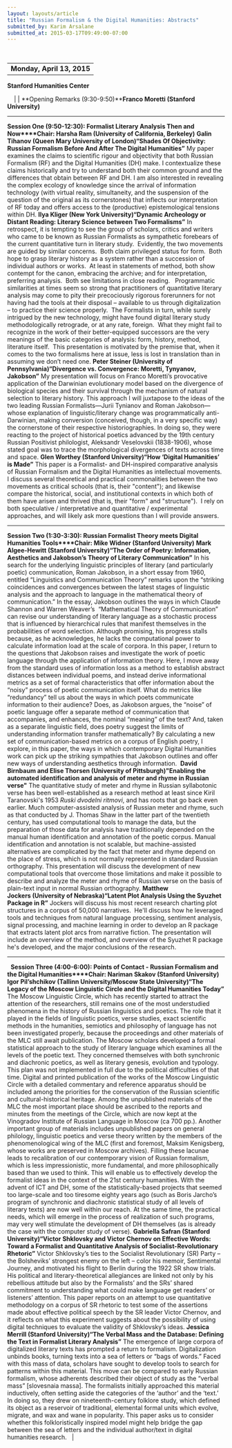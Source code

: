 ```yaml
---
layout: layouts/article
title: "Russian Formalism & the Digital Humanities: Abstracts"
submitted_by: Karim Arsalane
submitted_at: 2015-03-17T09:49:00-07:00
---
```


 




|  |
| --- |
| **Monday, April 13, 2015**
**Stanford Humanities Center**

 
 
 |
| **Opening Remarks (9:30-9:50)****Franco Moretti (Stanford University)**


---

**Session One (9:50-12:30): Formalist Literary Analysis Then and Now****Chair: Harsha Ram (University of California, Berkeley)**
**Galin Tihanov (Queen Mary University of London)“Shades Of Objectivity: Russian Formalism Before And After The Digital Humanities”**
My paper examines the claims to scientific rigour and objectivity that both Russian Formalism (RF) and the Digital Humanities (DH) make. I contextualize these claims historically and try to understand both their common ground and the differences that obtain between RF and DH. I am also interested in revealing the complex ecology of knowledge since the arrival of information technology (with virtual reality, simultaneity, and the suspension of the question of the original as its cornerstones) that inflects our interpretation of RF today and offers access to the (productive) epistemological tensions within DH.
**Ilya Kliger (New York University)“Dynamic Archeology or Distant Reading: Literary Science between Two Formalisms”**
In retrospect, it is tempting to see the group of scholars, critics and writers who came to be known as Russian Formalists as sympathetic forebears of the current quantitative turn in literary study.  Evidently, the two movements are guided by similar concerns.  Both claim privileged status for form.  Both hope to grasp literary history as a system rather than a succession of individual authors or works.  At least in statements of method, both show contempt for the canon, embracing the archive; and for interpretation, preferring analysis.  Both see limitations in close reading.   Programmatic similarities at times seem so strong that practitioners of quantitative literary analysis may come to pity their precociously rigorous forerunners for not having had the tools at their disposal – available to us through digitalization – to practice their science properly.  The Formalists in turn, while surely intrigued by the new technology, might have found digital literary study methodologically retrograde, or at any rate, foreign.  What they might fail to recognize in the work of their better-equipped successors are the very meanings of the basic categories of analysis: form, history, method, literature itself.  This presentation is motivated by the premise that, when it comes to the two formalisms here at issue, less is lost in translation than in assuming we don’t need one.
**Peter Steiner (University of Pennsylvania)“Divergence vs. Convergence: Moretti, Tynyanov, Jakobson”**
My presentation will focus on Franco Moretti’s provocative application of the Darwinian evolutionary model based on the divergence of biological species and their survival through the mechanism of natural selection to literary history. This approach I will juxtapose to the ideas of the two leading Russian Formalists—Jurii Tynianov and Roman Jakobson—whose explanation of linguistic/literary change was programmatically anti-Darwinian, making conversion (conceived, though, in a very specific way) the cornerstone of their respective historiographies. In doing so, they were reacting to the project of historical poetics advanced by the 19th century Russian Positivist philologist, Aleksandr Veselovskii (1838-1906), whose stated goal was to trace the morphological divergences of texts across time and space.
**Glen Worthey (Stanford University)“How ‘Digital Humanities’ is Made”**
This paper is a Formalist- and DH-inspired comparative analysis of Russian Formalism and the Digital Humanities as intellectual movements.  I discuss several theoretical and practical commonalities between the two movements as critical schools (that is, their "content"); and likewise compare the historical, social, and institutional contexts in which both of them have arisen and thrived (that is, their "form" and "structure").  I rely on both speculative / interpretative and quantitative / experimental approaches, and will likely ask more questions than I will provide answers.


---

**Session Two (1:30-3:30): Russian Formalist Theory meets Digital Humanities Tools****Chair: Mike Widner (Stanford University)**
**Mark Algee-Hewitt (Stanford University)“The Order of Poetry: Information, Aesthetics and Jakobson’s Theory of Literary Communication”**
In his search for the underlying linguistic principles of literary (and particularly poetic) communication, Roman Jakobson, in a short essay from 1960, entitled “Linguistics and Communication Theory” remarks upon the “striking coincidences and convergences between the latest stages of linguistic analysis and the approach to language in the mathematical theory of communication.” In the essay, Jakobson outlines the ways in which Claude Shannon and Warren Weaver’s  “Mathematical Theory of Communication” can revise our understanding of literary language as a stochastic process that is influenced by hierarchical rules that manifest themselves in the probabilities of word selection. Although promising, his progress stalls because, as he acknowledges, he lacks the computational power to calculate information load at the scale of corpora. In this paper, I return to the questions that Jakobson raises and investigate the work of poetic language through the application of information theory. Here, I move away from the standard uses of information loss as a method to establish abstract distances between individual poems, and instead derive informational metrics as a set of formal characteristics that offer information about the “noisy” process of poetic communication itself. What do metrics like “redundancy” tell us about the ways in which poets communicate information to their audience? Does, as Jakobson argues, the “noise” of poetic language offer a separate method of communication that accompanies, and enhances, the nominal “meaning” of the text? And, taken as a separate linguistic field, does poetry suggest the limits of understanding information transfer mathematically? By calculating a new set of communication-based metrics on a corpus of English poetry, I explore, in this paper, the ways in which contemporary Digital Humanities work can pick up the striking sympathies that Jakobson outlines and offer new ways of understanding aesthetics through information. 
**David Birnbaum and Elise Thorsen (University of Pittsburgh)"Enabling the automated identification and analysis of meter and rhyme in Russian verse"**
The quantitative study of meter and rhyme in Russian syllabotonic verse has been well-established as a research method at least since Kiril Taranovski's 1953 *Ruski dvodelni ritmovi*, and has roots that go back even earlier. Much computer-assisted analysis of Russian meter and rhyme, such as that conducted by J. Thomas Shaw in the latter part of the twentieth century, has used computational tools to manage the data, but the preparation of those data for analysis have traditionally depended on the manual human identification and annotation of the poetic corpus. Manual identification and annotation is not scalable, but machine-assisted alternatives are complicated by the fact that meter and rhyme depend on the place of stress, which is not normally represented in standard Russian orthography. This presentation will discuss the development of new computational tools that overcome those limitations and make it possible to describe and analyze the meter and rhyme of Russian verse on the basis of plain-text input in normal Russian orthography.
**Matthew Jockers (University of Nebraska)“Latent Plot Analysis Using the Syuzhet Package in R”**
Jockers will discuss his most recent research charting plot structures in a corpus of 50,000 narratives.  He'll discuss how he leveraged tools and techniques from natural language processing, sentiment analysis, signal processing, and machine learning in order to develop an R package that extracts latent plot arcs from narrative fiction. The presentation will include an overview of the method, and overview of the Syuzhet R package he's developed, and the major conclusions of the research.


---

 
**Session Three (4:00-6:00): Points of Contact - Russian Formalism and the Digital Humanities****Chair: Nariman Skakov (Stanford University)**
**Igor Pil’shchikov (Tallinn University/Moscow State University)“The Legacy of the Moscow Linguistic Circle and the Digital Humanities Today”**
The Moscow Linguistic Circle, which has recently started to attract the attention of the researchers, still remains one of the most understudied phenomena in the history of Russian linguistics and poetics. The role that it played in the fields of linguistic poetics, verse studies, exact scientific methods in the humanities, semiotics and philosophy of language has not been investigated properly, because the proceedings and other materials of the MLC still await publication. The Moscow scholars developed a formal statistical approach to the study of literary language which examines all the levels of the poetic text. They concerned themselves with both synchronic and diachronic poetics, as well as literary genesis, evolution and typology. This plan was not implemented in full due to the political difficulties of that time.
Digital and printed publication of the works of the Moscow Linguistic Circle with a detailed commentary and reference apparatus should be included among the priorities for the conservation of the Russian scientific and cultural-historical heritage. Among the unpublished materials of the MLC the most important place should be ascribed to the reports and minutes from the meetings of the Circle, which are now kept at the Vinogradov Institute of Russian Language in Moscow (ca 700 pp.). Another important group of materials includes unpublished papers on general philology, linguistic poetics and verse theory written by the members of the phenomenological wing of the MLC (first and foremost, Maksim Kenigsberg, whose works are preserved in Moscow archives).
Filling these lacunae leads to recalibration of our contemporary vision of Russian formalism, which is less impressionistic, more fundamental, and more philosophically based than we used to think. This will enable us to effectively develop the formalist ideas in the context of the 21st century humanities. With the advent of ICT and DH, some of the statistically-based projects that seemed too large-scale and too tiresome eighty years ago (such as Boris Jarcho’s program of synchronic and diachronic statistical study of all levels of literary texts) are now well within our reach. At the same time, the practical needs, which will emerge in the process of realization of such programs, may very well stimulate the development of DH themselves (as is already the case with the computer study of verse).
**Gabriella Safran (Stanford University)“Victor Shklovsky and Victor Chernov on Effective Words: Toward a Formalist and Quantitative Analysis of Socialist-Revolutionary Rhetoric”**
Victor Shklovsky’s ties to the Socialist Revolutionary (SR) Party – the Bolsheviks’ strongest enemy on the left – color his memoir, Sentimental Journey, and motivated his flight to Berlin during the 1922 SR show trials. His political and literary-theoretical allegiances are linked not only by his rebellious attitude but also by the Formalists’ and the SRs’ shared commitment to understanding what could make language get readers’ or listeners’ attention. This paper reports on an attempt to use quantitative methodology on a corpus of SR rhetoric to test some of the assertions made about effective political speech by the SR leader Victor Chernov, and it reflects on what this experiment suggests about the possibility of using digital techniques to evaluate the validity of Shklovsky’s ideas.
**Jessica Merrill (Stanford University)“The Verbal Mass and the Database: Defining the Text in Formalist Literary Analysis”**
The emergence of large corpora of digitalized literary texts has prompted a return to formalism. Digitalization unbinds books, turning texts into a sea of letters or “bags of words.” Faced with this mass of data, scholars have sought to develop tools to search for patterns within this material. This move can be compared to early Russian formalism, whose adherents described their object of study as the “verbal mass” [slovesnaia massa]. The formalists initially approached this material inductively, often setting aside the categories of the ‘author’ and the ‘text.’ In doing so, they drew on nineteenth-century folklore study, which defined its object as a reservoir of traditional, elemental formal units which evolve, migrate, and wax and wane in popularity. This paper asks us to consider whether this folkloristically inspired model might help bridge the gap between the sea of letters and the individual author/text in digital humanities research.
  |

 


 


 


